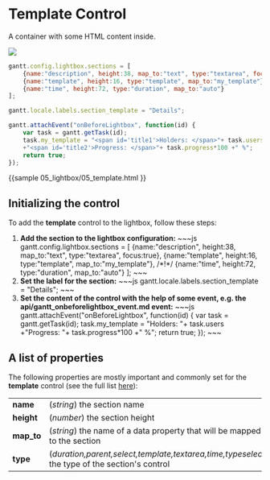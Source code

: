 Template Control
=====================================
A container with some HTML content inside.

<img src="desktop/template_control.png"/>

~~~js
gantt.config.lightbox.sections = [
	{name:"description", height:38, map_to:"text", type:"textarea", focus:true},
    {name:"template", height:16, type:"template", map_to:"my_template"}, /*!*/
    {name:"time", height:72, type:"duration", map_to:"auto"}
];

gantt.locale.labels.section_template = "Details";

gantt.attachEvent("onBeforeLightbox", function(id) {
  	var task = gantt.getTask(id);
   	task.my_template = "<span id='title1'>Holders: </span>"+ task.users
    +"<span id='title2'>Progress: </span>"+ task.progress*100 +" %";
	return true;
});
~~~
{{sample
	05_lightbox/05_template.html
}}


Initializing the control
-----------------------
To add the **template** control to the lightbox, follow these steps:
<ol>
    <li><b>Add the section to the lightbox configuration:</b>
~~~js
gantt.config.lightbox.sections = [
	{name:"description", height:38, map_to:"text", type:"textarea", focus:true},
    {name:"template", height:16, type:"template", map_to:"my_template"}, /*!*/
    {name:"time", height:72, type:"duration", map_to:"auto"}
];
~~~
	</li>
    <li><b>Set the label for the section:</b>
~~~js
gantt.locale.labels.section_template = "Details";
~~~
	</li>
    <li><b>Set the content of the control with the help of some event, e.g. the api/gantt_onbeforelightbox_event.md event:</b>
~~~js
gantt.attachEvent("onBeforeLightbox", function(id) {
  	var task = gantt.getTask(id);
   	task.my_template = "<span id='title1'>Holders: </span>"+ task.users
    +"<span id='title2'>Progress: </span>"+ task.progress*100 +" %";
	return true;
});
~~~
	</li>
</ol>

        


A list of properties
------------------------------
The following properties are mostly important and commonly set for the **template** control (see the full list <a href="api/gantt_lightbox_config.md">here</a>):

<table class="webixdoc_links">
	<tbody>
    	<tr>
			<td class="webixdoc_links0"><b>name</b></td>
			<td>(<i>string</i>) the section name </td>
		</tr>
        <tr>
			<td class="webixdoc_links0"><b>height</b></td>
			<td>(<i>number</i>) the section height</td>
		</tr>
        <tr>
			<td class="webixdoc_links0"><b>map_to</b></td>
			<td>(<i>string</i>) the name of a data property that will be mapped to the section</td>
		</tr>
        <tr>
			<td class="webixdoc_links0"><b>type</b></td>
			<td>(<i>duration,parent,select,template,textarea,time,typeselect</i>) the type of the section's control</td>
		</tr>
    </tbody>
</table>
